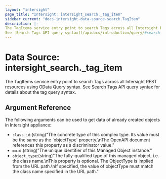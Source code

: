 ```yaml
---
layout: "intersight"
page_title: "Intersight: intersight_search._tag_item"
sidebar_current: "docs-intersight-data-source-search.TagItem"
description: |-
The TagItems service entry point to search Tags across all Intersight REST resources using OData Query syntax.
See [Search Tags API query syntax](/apidocs/introduction/query/#search-tags-api) for details about the tag query syntax.
---
```


# Data Source: intersight_search._tag_item
The TagItems service entry point to search Tags across all Intersight REST resources using OData Query syntax.
See [Search Tags API query syntax](/apidocs/introduction/query/#search-tags-api) for details about the tag query syntax.
## Argument Reference
The following arguments can be used to get data of already created objects in Intersight appliance:
* `class_id`:(string)"The concrete type of this complex type. Its value must be the same as the 'objectType' property.\nThe OpenAPI document references this property as a discriminator value."
* `moid`:(string)"The unique identifier of this Managed Object instance."
* `object_type`:(string)"The fully-qualified type of this managed object, i.e. the class name.\nThis property is optional. The ObjectType is implied from the URL path.\nIf specified, the value of objectType must match the class name specified in the URL path."
